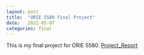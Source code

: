 ```yaml
---
layout: post
title:  "ORIE 5580 Final Project"
date:   2022-05-07
categories: final
---
```


This is my final project for ORIE 5580.
[Project_Report](/documents/projects/ORIE5580_Project_Report.pdf)

